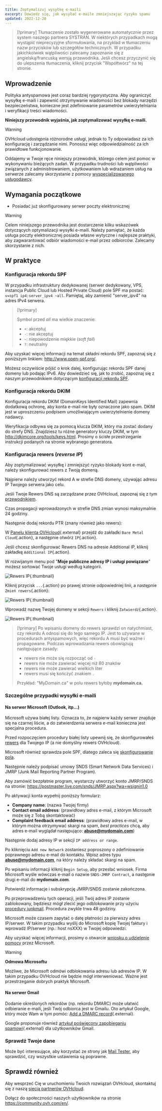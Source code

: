 ```yaml
---
title: Zoptymalizuj wysyłkę e-maili
excerpt: Dowiedz się, jak wysyłać e-maile zmniejszając ryzyko spamu
updated: 2022-12-20
---
```


> [!primary]
> Tłumaczenie zostało wygenerowane automatycznie przez system naszego partnera SYSTRAN. W niektórych przypadkach mogą wystąpić nieprecyzyjne sformułowania, na przykład w tłumaczeniu nazw przycisków lub szczegółów technicznych. W przypadku jakichkolwiek wątpliwości zalecamy zapoznanie się z angielską/francuską wersją przewodnika. Jeśli chcesz przyczynić się do ulepszenia tłumaczenia, kliknij przycisk "Współtwórz" na tej stronie.
>


## Wprowadzenie

Polityka antyspamowa jest coraz bardziej rygorystyczna. Aby ograniczyć wysyłkę e-maili i zapewnić otrzymywanie wiadomości bez blokady narzędzi bezpieczeństwa, konieczne jest zdefiniowanie parametrów uwierzytelniania i weryfikacji treści wiadomości.

**Niniejszy przewodnik wyjaśnia, jak zoptymalizować wysyłkę e-maili.**

> [!warning]
>
> OVHcloud udostępnia różnorodne usługi, jednak to Ty odpowiadasz za ich konfigurację i zarządzanie nimi. Ponosisz więc odpowiedzialność za ich prawidłowe funkcjonowanie.
> 
> Oddajemy w Twoje ręce niniejszy przewodnik, którego celem jest pomoc w wykonywaniu bieżących zadań. W przypadku trudności lub wątpliwości związanych z administrowaniem, użytkowaniem lub wdrażaniem usług na serwerze zalecamy skorzystanie z pomocy [wyspecjalizowanego usługodawcy](https://partner.ovhcloud.com/pl/directory/).
> 

## Wymagania początkowe

- Posiadać już skonfigurowany serwer poczty elektronicznej

> [!warning]
>
> Celem niniejszego przewodnika jest dostarczenie kilku wskazówek dotyczących optymalizacji wysyłki e-maili. Należy pamiętać, że każda usługa poczty elektronicznej posiada własne wytyczne i najlepsze praktyki, aby zagwarantować odbiór wiadomości e-mail przez odbiorców. Zalecamy skorzystanie z nich.
>

## W praktyce

### Konfiguracja rekordu SPF <a name="spfrecord"></a>

W przypadku infrastruktury dedykowanej (serwer dedykowany, VPS, instancja Public Cloud lub Hosted Private Cloud) pole SPF ma postać: `v=spf1 ip4:server_ipv4 ~all`. Pamiętaj, aby zamienić "server_ipv4" na adres IPv4 serwera.

> [!primary]
>
> Symbol przed *all* ma wielkie znaczenie:
>
> - `+`: akceptuj
> - `-`: nie akceptuj
> - `~`: niepowodzenie miękkie (*soft fail*)
> - `?`: neutralny
>

Aby uzyskać więcej informacji na temat składni rekordu SPF, zapoznaj się z poniższym linkiem: <http://www.open-spf.org/>.

Możesz oczywiście pójść o krok dalej, konfigurując rekordu SPF danej domeny lub podając IPv6. Aby dowiedzieć się, jak to zrobić, zapoznaj się z naszym przewodnikiem dotyczącym [konfiguracji rekordu SPF](/pages/web_cloud/domains/dns_zone_spf).

### Konfiguracja rekordu DKIM

Konfiguracja rekordu DKIM (DomainKeys Identified Mail) zapewnia dodatkową ochronę, aby konta e-mail nie były oznaczone jako spam. DKIM jest w uproszczeniu podpisem umożliwiającym uwierzytelnienie domeny nadawcy.

Weryfikacja odbywa się za pomocą klucza DKIM, który ma zostać dodany do strefy DNS. Znajdziesz tu różne generatory kluczy DKIM, w tym <http://dkimcore.org/tools/keys.html>. Prosimy o ścisłe przestrzeganie instrukcji podanych na stronie wybranego generatora.

### Konfiguracja rewers (*reverse IP*) <a name="reverseip"></a>

Aby zoptymalizować wysyłkę i zmniejszyć ryzyko blokady kont e-mail, należy skonfigurować rewers z Twoją domeną.

Najpierw należy utworzyć rekord A w strefie DNS domeny, używając adresu IP Twojego serwera jako celu.

Jeśli Twoje Rewers DNS są zarządzane przez OVHcloud, zapoznaj się z tym [przewodnikiem](/pages/web_cloud/domains/dns_zone_edit#dostep-do-interfejsu-zarzadzania-strefa-dns).

Czas propagacji wprowadzonych w strefie DNS zmian wynosi maksymalnie 24 godziny.

Następnie dodaj rekordu PTR (znany również jako rewers):

W [Panelu klienta OVHcloud](https://www.ovh.com/auth/?action=gotomanager&from=https://www.ovh.pl/&ovhSubsidiary=pl){.external} przejdź do zakładki `Bare Metal Cloud`{.action}, a następnie otwórz `IP`{.action}. 

Jeśli chcesz skonfigurować Rewers DNS na adresie Additional IP, kliknij zakładkę `Additional IP`{.action}.

W rozwijanym menu pod "**Moje publiczne adresy IP i usługi powiązane**" możesz sortować Twoje usługi według kategorii.

![Rewers IP](images/selectservice2022.png){.thumbnail}


Kliknij przycisk `...`{.action} po prawej stronie odpowiedniej linii, a następnie `Zmień rewers`{.action}:

![Rewers IP](images/addreverse2022.png){.thumbnail}

Wprowadź nazwę Twojej domeny w sekcji `Rewers` i kliknij `Zatwierdź`{.action}.

![Rewers IP](images/enterreverse.png){.thumbnail}

> [!primary]
> Po wpisaniu domeny do rewers sprawdzi on natychmiast, czy rekordu A odnosi się do tego samego IP. Jest to używane w procedurach antyspamowych, więc rekordu A musi być ważne i propagowane. Podczas wprowadzania rewers obowiązują następujące zasady:
>
>  - rewers nie może się rozpocząć od `-`
>  - rewers nie może zawierać więcej niż 80 znaków
>  - rewers nie może zawierać wielkich liter
>  - rewers musi się kończyć znakiem `.`
>
> Przykład: "MyDomain.ca" w polu rewers byłoby **mydomain.ca.**
>

### Szczególne przypadki wysyłki e-maili

#### Na serwer Microsoft (Outlook, itp...)
 
Microsoft używa białej listy. Oznacza to, że najpierw każdy serwer znajduje się na czarnej liście, a do zatwierdzenia serwera e-mail konieczna jest specjalna procedura.

Przed rozpoczęciem procedury białej listy upewnij się, że skonfigurowałeś [rewers](#reverseip) dla Twojego IP (a nie domyślny rewers OVHcloud).

Microsoft również sprawdza pole SPF, dlatego zaleca się [skonfigurowanie pola](#spfrecord).

Następnie należy podpisać umowy SNDS (Smart Network Data Services) i JMRP (Junk Mail Reporting Partner Program).

Aby zamówić bezpłatnie program, wystarczy utworzyć konto JMRP/SNDS na stronie:
<https://postmaster.live.com/snds/JMRP.aspx?wa=wsignin1.0>

Po aktywacji konta wypełnij poniższy formularz:

- **Company name**: (nazwa Twojej firmy)
- **Contact email address**: (prawidłowy adres e-mail, z którym Microsoft może się z Tobą skontaktować)
- **Complaint feedback email address**: (prawidłowy adres e-mail, w którym można otrzymywać skargi na spam, *best practices* chcą, aby adres e-mail wyglądał następująco: **abuse@mydomain.com**)

Następnie dodaj adresy IP w sekcji `IP address or range`.

Po kliknięciu `Add new Network` zostaniesz poproszony o zdefiniowanie poprawnego adresu e-mail do kontaktu. Wpisz adres typu **abuse@mydomain.com**, na który należy składać skargi na spam.

Po wpisaniu informacji kliknij `Begin Setup`, aby przesłać wniosek. Firma Microsoft wyśle wówczas e-mail o nazwie `SNDS-JMRP Contract`, a następnie drugi e-mail do **mydomain.com**.

Potwierdź informacje i subskrypcję JMRP/SNDS zostanie zakończona.

Po przeprowadzeniu tych operacji, jeśli Twój adres IP zostanie zablokowany, będziesz mógł zlecić jego odblokowanie przy użyciu [procedury junkmail](https://support.microsoft.com/en-us/getsupport?oaspworkflow=start_1.0.0.0&wfname=capsub&productkey=edfsmsbl3&locale=en-us&ccsid=635857671692853062). Procedura zwykle trwa 48 godziny.

Microsoft może czasem zapytać o datę płatności za pierwszy adres IP/serwer. W takim przypadku wyślij do Microsoft kopię Twojej faktury i wprowadź IP/serwer (np.: host nsXXX) w Twojej odpowiedzi.

Aby uzyskać więcej informacji, prosimy o otwarcie [wniosku o udzielenie pomocy](https://support.microsoft.com/en-us/getsupport?oaspworkflow=start_1.0.0.0&wfname=capsub&productkey=edfsmsbl3&ccsid=6364926882037750656) przez Microsoft.

> [!warning]
>
> **Odmowa Microsoftu**
>
> Możliwe, że Microsoft odmówi odblokowania adresu lub adresów IP. W takim przypadku OVHcloud nie będzie mógł interweniować. Ważne jest przestrzeganie dobrych praktyk Microsoft.
>

#### Na serwer Gmail

Dodanie określonych rekordów (np. rekordu DMARC) może ułatwić odbieranie e-maili, jeśli Twój odbiorca jest w Gmailu. Oto artykuł Google, który może Wam w tym pomóc: [Add a DMARC record](https://support.google.com/a/answer/2466563?hl=en){.external}.

Google proponuje również [artykuł poświęcony zapobieganiu spamowi](https://support.google.com/mail/answer/81126?hl=en){.external} dla użytkowników Gmail.

### Sprawdź Twoje dane

Może być interesujące, aby korzystać ze strony jak [Mail Tester](http://www.mail-tester.com/), aby sprawdzić, czy wszystkie ustawienia są poprawne.

## Sprawdź również

Aby wesprzeć Cię w uruchomieniu Twoich rozwiązań OVHcloud, skontaktuj się z naszą [siecią partnerów OVHcloud](https://partner.ovhcloud.com/pl/directory/).

Dołącz do społeczności naszych użytkowników na stronie <https://community.ovh.com/en/>.